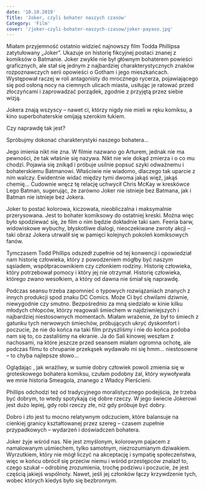 ```yaml
---
date: '10.10.2019'
Title: 'Joker, czyli bohater naszych czasów'
Category: 'Film'
cover: '/joker-czyli-bohater-naszych-czasow/joker-payaso.jpg'
---
```


Miałam przyjemność ostatnio widzieć najnowszy film Todda Phillipsa zatytułowany „Joker”. Ukazuje on historię fikcyjnej postaci znanej z komiksów o Batmanie. Joker zwykle nie był głównym bohaterem powieści graficznych, ale stał się jednym z najbardziej charakterystycznych znaków rozpoznawczych serii opowieści o Gotham i jego mieszkańcach. Występował raczej w roli antagonisty do mrocznego rycerza, pojawiającego się pod osłoną nocy na ciemnych ulicach miasta, usiłując je ratować przed złoczyńcami i zaprowadzać porządek, zgodnie z przyjętą przez siebie wizją.

Jokera znają wszyscy – nawet ci, którzy nigdy nie mieli w ręku komiksu, a kino superbohaterskie omijają szerokim łukiem.

Czy naprawdę tak jest?

Spróbujmy dokonać charakterystyki naszego bohatera…

Jego imienia nikt nie zna. W filmie nazwano go Arturem, jednak nie ma pewności, że tak właśnie się nazywa. Nikt nie wie dokąd zmierza i o co mu chodzi. Pojawia się znikąd i próbuje usilnie popsuć szyki odważnemu i bohaterskiemu Batmanowi. Właściwie nie wiadomo, dlaczego tak uparcie z nim walczy. Ewidentnie widać między tymi dwoma jakąś więź, jakąś chemię… Cudownie wręcz tę relację uchwycił Chris McKay w kreskówce Lego Batman, sugerując, że zarówno Joker nie istnieje bez Batmana, jak i Batman nie istnieje bez Jokera.

Joker to postać kolorowa, kiczowata, nieobliczalna i maksymalnie przerysowana. Jest to bohater komiksowy do ostatniej kreski. Można więc było spodziewać się, że film o nim będzie dokładnie taki sam. Feeria barw, widowiskowe wybuchy, błyskotliwe dialogi, nieoczekiwane zwroty akcji – taki obraz Jokera utrwalił się w pamięci kolejnych pokoleń komiksowych fanów.

Tymczasem Todd Phillips odszedł zupełnie od tej konwencji i opowiedział nam historię człowieka, który z powodzeniem mógłby być naszym sąsiadem, współpracownikiem czy członkiem rodziny. Historię człowieka, który potrzebował pomocy i który jej nie otrzymał. Historię człowieka, którego zwano wesołkiem, a który od dawna nie śmiał się naprawdę.

Podczas seansu trzeba zapomnieć o typowych rozwiązaniach znanych z innych produkcji spod znaku DC Comics. Może Ci być chwilami dziwnie, niewygodnie czy smutno. Bezpośrednio za mną siedziało w kinie kilku młodych chłopców, którzy reagowali śmiechem w najdziwniejszych i najbardziej niestosownych momentach. Miałam wrażenie, że był to śmiech z gatunku tych nerwowych śmiechów, próbujących ukryć dyskomfort i poczucie, że nie do końca na taki film przyszliśmy i nie do końca podoba nam się to, co zastaliśmy na ekranie. Ja do Sali kinowej weszłam z nachosami, na które jeszcze przed seansem miałam ogromna ochotę, ale podczas filmu to chrupanie przekąsek wydawało mi się hmm… niestosowne – to chyba najlepsze słowo…

Oglądając , jak wrażliwy, w sumie dobry człowiek powoli zmienia się w groteskowego bohatera komiksu, czułam podobny żal, który wywoływała we mnie historia Smeagola, znanego z Władcy Pierścieni.

Phillips odchodzi też od tradycyjnego moralistycznego podejścia, że trzeba być dobrym, to wtedy spotykają cię dobre rzeczy. W jego świecie Jokerowi jest dużo lepiej, gdy robi rzeczy złe, niż gdy próbuje być dobry.

Dobro i zło jest tu mocno relatywnym odczuciem, które balansuje na cienkiej granicy kształtowanej przez szereg – czasem zupełnie przypadkowych – wydarzeń i doświadczeń bohatera.

Joker żyje wśród nas. Nie jest zmyślonym, kolorowym pajacem z namalowanym uśmiechem, tylko samotnym, niezrozumianym dziwakiem. Wyrzutkiem, który nie mógł liczyć na akceptację i sympatię społeczeństwa, więc w końcu obrócił się przeciw niemu i wśród przestępców znalazł to, czego szukał – odrobinę zrozumienia, trochę podziwu i poczucie, że jest częścią jakiejś wspólnoty. Nawet, jeśli jej członków łączy krzywdzenie tych, wobec których kiedyś było się bezbronnym.
